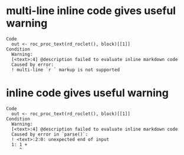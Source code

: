 # multi-line inline code gives useful warning

    Code
      out <- roc_proc_text(rd_roclet(), block)[[1]]
    Condition
      Warning:
      [<text>:4] @description failed to evaluate inline markdown code
      Caused by error:
      ! multi-line `r ` markup is not supported

# inline code gives useful warning

    Code
      out <- roc_proc_text(rd_roclet(), block)[[1]]
    Condition
      Warning:
      [<text>:4] @description failed to evaluate inline markdown code
      Caused by error in `parse()`:
      ! <text>:2:0: unexpected end of input
      1: 1 + 
         ^

